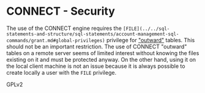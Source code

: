 
# CONNECT - Security

The use of the CONNECT engine requires the `[FILE](../../sql-statements-and-structure/sql-statements/account-management-sql-commands/grant.md#global-privileges)` privilege for
["outward"](connect-table-types/inward-and-outward-tables.md#outward-tables) tables. This should not be an important restriction. The use of
CONNECT "outward" tables on a remote server seems of limited interest without
knowing the files existing on it and must be protected anyway. On the other
hand, using it on the local client machine is not an issue because it is always
possible to create locally a user with the `FILE` privilege.


GPLv2

